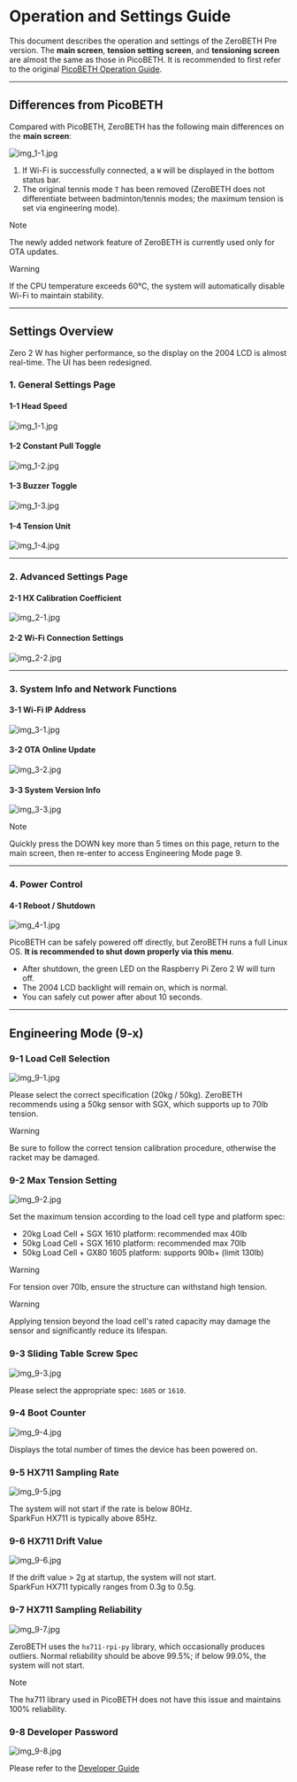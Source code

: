 # Operation and Settings Guide

This document describes the operation and settings of the ZeroBETH Pre version. The **main screen**, **tension setting screen**, and **tensioning screen** are almost the same as those in PicoBETH. It is recommended to first refer to the original [PicoBETH Operation Guide](https://github.com/206cc/PicoBETH/blob/main/1.Operation_and_Settings_Guide.md).

---

## Differences from PicoBETH

Compared with PicoBETH, ZeroBETH has the following main differences on the **main screen**:

![img_1-1.jpg](img_0.jpg)

1. If Wi-Fi is successfully connected, a `W` will be displayed in the bottom status bar.
2. The original tennis mode `T` has been removed (ZeroBETH does not differentiate between badminton/tennis modes; the maximum tension is set via engineering mode).

> [!NOTE]
> The newly added network feature of ZeroBETH is currently used only for OTA updates.

> [!WARNING]
> If the CPU temperature exceeds 60°C, the system will automatically disable Wi-Fi to maintain stability.

---

## Settings Overview

Zero 2 W has higher performance, so the display on the 2004 LCD is almost real-time. The UI has been redesigned.

### 1. General Settings Page

#### 1-1 Head Speed  
![img_1-1.jpg](img_1-1.jpg)

#### 1-2 Constant Pull Toggle  
![img_1-2.jpg](img_1-2.jpg)

#### 1-3 Buzzer Toggle  
![img_1-3.jpg](img_1-3.jpg)

#### 1-4 Tension Unit  
![img_1-4.jpg](img_1-4.jpg)

---

### 2. Advanced Settings Page

#### 2-1 HX Calibration Coefficient  
![img_2-1.jpg](img_2-1.jpg)

#### 2-2 Wi-Fi Connection Settings  
![img_2-2.jpg](img_2-2.jpg)

---

### 3. System Info and Network Functions

#### 3-1 Wi-Fi IP Address  
![img_3-1.jpg](img_3-1.jpg)

#### 3-2 OTA Online Update  
![img_3-2.jpg](img_3-2.jpg)

#### 3-3 System Version Info  
![img_3-3.jpg](img_3-3.jpg)

> [!NOTE]
> Quickly press the DOWN key more than 5 times on this page, return to the main screen, then re-enter to access Engineering Mode page 9.

---

### 4. Power Control

#### 4-1 Reboot / Shutdown  
![img_4-1.jpg](img_4-1.jpg)

PicoBETH can be safely powered off directly, but ZeroBETH runs a full Linux OS. **It is recommended to shut down properly via this menu**.

- After shutdown, the green LED on the Raspberry Pi Zero 2 W will turn off.
- The 2004 LCD backlight will remain on, which is normal.
- You can safely cut power after about 10 seconds.

---

## Engineering Mode (9-x)

### 9-1 Load Cell Selection  
![img_9-1.jpg](img_9-1.jpg)

Please select the correct specification (20kg / 50kg). ZeroBETH recommends using a 50kg sensor with SGX, which supports up to 70lb tension.

> [!WARNING]
> Be sure to follow the correct tension calibration procedure, otherwise the racket may be damaged.

### 9-2 Max Tension Setting  
![img_9-2.jpg](img_9-2.jpg)

Set the maximum tension according to the load cell type and platform spec:
- 20kg Load Cell + SGX 1610 platform: recommended max 40lb
- 50kg Load Cell + SGX 1610 platform: recommended max 70lb
- 50kg Load Cell + GX80 1605 platform: supports 90lb+ (limit 130lb)

> [!WARNING]
> For tension over 70lb, ensure the structure can withstand high tension.

> [!WARNING]
> Applying tension beyond the load cell's rated capacity may damage the sensor and significantly reduce its lifespan.

### 9-3 Sliding Table Screw Spec  
![img_9-3.jpg](img_9-3.jpg)

Please select the appropriate spec: `1605` or `1610`.

### 9-4 Boot Counter  
![img_9-4.jpg](img_9-4.jpg)

Displays the total number of times the device has been powered on.

### 9-5 HX711 Sampling Rate  
![img_9-5.jpg](img_9-5.jpg)

The system will not start if the rate is below 80Hz.  
SparkFun HX711 is typically above 85Hz.

### 9-6 HX711 Drift Value  
![img_9-6.jpg](img_9-6.jpg)

If the drift value > 2g at startup, the system will not start.  
SparkFun HX711 typically ranges from 0.3g to 0.5g.

### 9-7 HX711 Sampling Reliability  
![img_9-7.jpg](img_9-7.jpg)

ZeroBETH uses the `hx711-rpi-py` library, which occasionally produces outliers. Normal reliability should be above 99.5%; if below 99.0%, the system will not start.

> [!NOTE]
> The hx711 library used in PicoBETH does not have this issue and maintains 100% reliability.

### 9-8 Developer Password  
![img_9-8.jpg](img_9-8.jpg)

Please refer to the [Developer Guide](developer_guide.md)
